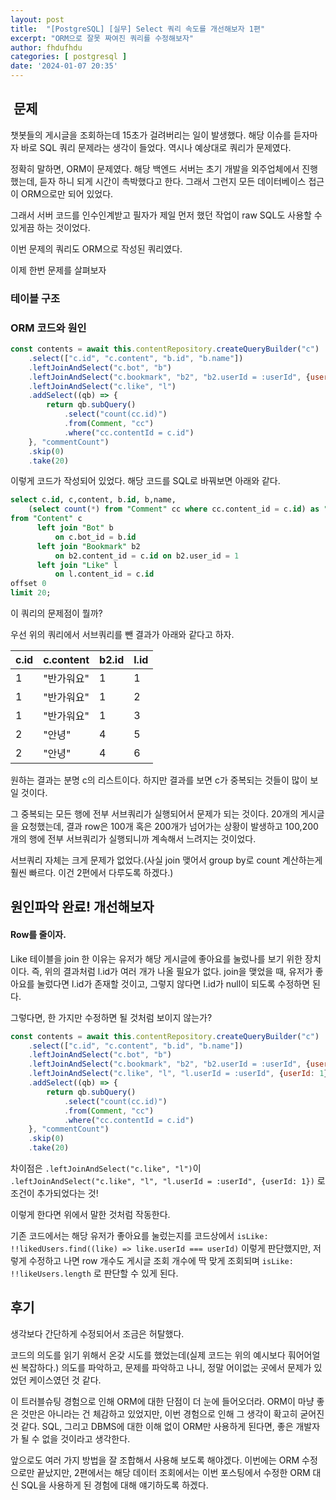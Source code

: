 ```yaml
---
layout: post
title:  "[PostgreSQL] [실무] Select 쿼리 속도를 개선해보자 1편"
excerpt: "ORM으로 잘못 짜여진 쿼리를 수정해보자"
author: fhdufhdu
categories: [ postgresql ]
date: '2024-01-07 20:35'
---
```

##  문제

챗봇들의 게시글을 조회하는데 15초가 걸려버리는 일이 발생했다. 해당 이슈를 듣자마자 바로 SQL 쿼리 문제라는 생각이 들었다. 역시나 예상대로 쿼리가 문제였다.

정확히 말하면, ORM이 문제였다. 해당 백엔드 서버는 초기 개발을 외주업체에서 진행했는데, 듣자 하니 되게 시간이 촉박했다고 한다. 그래서 그런지 모든 데이터베이스 접근이 ORM으로만 되어 있었다.

그래서 서버 코드를 인수인계받고 필자가 제일 먼저 했던 작업이 raw SQL도 사용할 수 있게끔 하는 것이었다.

이번 문제의 쿼리도 ORM으로 작성된 쿼리였다.

이제 한번 문제를 살펴보자

### 테이블 구조

### ORM 코드와 원인

``` js
const contents = await this.contentRepository.createQueryBuilder("c")
	.select(["c.id", "c.content", "b.id", "b.name"])
	.leftJoinAndSelect("c.bot", "b")
	.leftJoinAndSelect("c.bookmark", "b2", "b2.userId = :userId", {userId:1})
	.leftJoinAndSelect("c.like", "l")
	.addSelect((qb) => {
		return qb.subQuery()
			.select("count(cc.id)")
			.from(Comment, "cc")
			.where("cc.contentId = c.id")
	}, "commentCount")
	.skip(0)
	.take(20)
```

이렇게 코드가 작성되어 있었다. 해당 코드를 SQL로 바꿔보면 아래와 같다.

``` sql
select c.id, c,content, b.id, b,name, 
	(select count(*) from "Comment" cc where cc.content_id = c.id) as "commentCount"
from "Content" c
	  left join "Bot" b
		  on c.bot_id = b.id
	  left join "Bookmark" b2
		  on b2.content_id = c.id on b2.user_id = 1
	  left join "Like" l
		  on l.content_id = c.id
offset 0
limit 20;
```

이 쿼리의 문제점이 뭘까?

우선 위의 쿼리에서 서브쿼리를 뺀 결과가 아래와 같다고 하자.

| c.id | c.content | b2.id | l.id |
| --- | --- | --- | --- |
| 1 | "반가워요" | 1 | 1 |
| 1 | "반가워요" | 1 | 2 |
| 1 | "반가워요" | 1 | 3 |
| 2 | "안녕" | 4 | 5 |
| 2 | "안녕" | 4 | 6 |

원하는 결과는 분명 c의 리스트이다. 하지만 결과를 보면 c가 중복되는 것들이 많이 보일 것이다.

그 중복되는 모든 행에 전부 서브쿼리가 실행되어서 문제가 되는 것이다. 20개의 게시글을 요청했는데, 결과 row은 100개 혹은 200개가 넘어가는 상황이 발생하고 100,200개의 행에 전부 서브쿼리가 실행되니까 계속해서 느려지는 것이었다.

서브쿼리 자체는 크게 문제가 없었다.(사실 join 맺어서 group by로 count 계산하는게 훨씬 빠르다. 이건 2편에서 다루도록 하겠다.) 

## 원인파악 완료! 개선해보자

#### Row를 줄이자.

Like 테이블을 join 한 이유는 유저가 해당 게시글에 좋아요를 눌렀나를 보기 위한 장치이다. 즉, 위의 결과처럼 l.id가 여러 개가 나올 필요가 없다. join을 맺었을 때, 유저가 좋아요를 눌렀다면 l.id가 존재할 것이고, 그렇지 않다면 l.id가 null이 되도록 수정하면 된다.

그렇다면, 한 가지만 수정하면 될 것처럼 보이지 않는가?

``` js
const contents = await this.contentRepository.createQueryBuilder("c")
	.select(["c.id", "c.content", "b.id", "b.name"])
	.leftJoinAndSelect("c.bot", "b")
	.leftJoinAndSelect("c.bookmark", "b2", "b2.userId = :userId", {userId: 1})
	.leftJoinAndSelect("c.like", "l", "l.userId = :userId", {userId: 1})
	.addSelect((qb) => {
		return qb.subQuery()
			.select("count(cc.id)")
			.from(Comment, "cc")
			.where("cc.contentId = c.id")
	}, "commentCount")
	.skip(0)
	.take(20)
```

차이점은 `.leftJoinAndSelect("c.like", "l")`이 `.leftJoinAndSelect("c.like", "l", "l.userId = :userId", {userId: 1})` 로 조건이 추가되었다는 것!

이렇게 한다면 위에서 말한 것처럼 작동한다.

기존 코드에서는 해당 유저가 좋아요를 눌렀는지를 코드상에서 `isLike: !!likedUsers.find((like) => like.userId === userId)` 이렇게 판단했지만, 저렇게 수정하고 나면 row 개수도 게시글 조회 개수에 딱 맞게 조회되며 `isLike: !!likeUsers.length` 로 판단할 수 있게 된다.

## 후기

생각보다 간단하게 수정되어서 조금은 허탈했다.

코드의 의도를 읽기 위해서 온갖 시도를 했었는데(실제 코드는 위의 예시보다 훠어어얼씬 복잡하다.) 의도를 파악하고, 문제를 파악하고 나니, 정말 어이없는 곳에서 문제가 있었던 케이스였던 것 같다.

이 트러블슈팅 경험으로 인해 ORM에 대한 단점이 더 눈에 들어오더라. ORM이 마냥 좋은 것만은 아니라는 건 체감하고 있었지만, 이번 경험으로 인해 그 생각이 확고히 굳어진 것 같다. SQL, 그리고 DBMS에 대한 이해 없이 ORM만 사용하게 된다면, 좋은 개발자가 될 수 없을 것이라고 생각한다.

앞으로도 여러 가지 방법을 잘 조합해서 사용해 보도록 해야겠다. 이번에는 ORM 수정으로만 끝났지만, 2편에서는 해당 데이터 조회에서는 이번 포스팅에서 수정한 ORM 대신 SQL을 사용하게 된 경험에 대해 얘기하도록 하겠다.